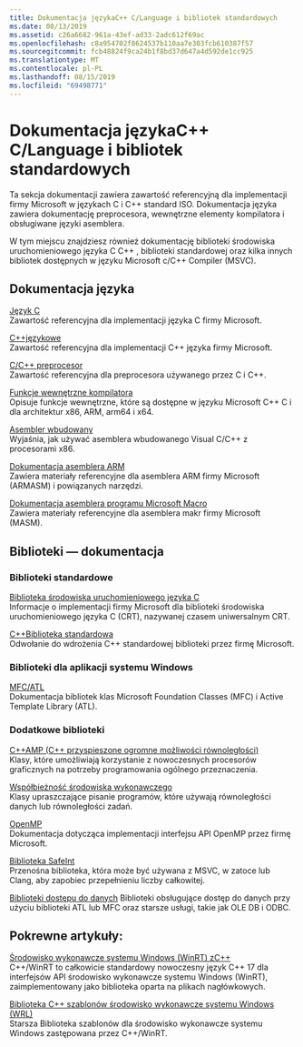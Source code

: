 ```yaml
---
title: Dokumentacja językaC++ C/Language i bibliotek standardowych
ms.date: 08/13/2019
ms.assetid: c26a6682-961a-43ef-ad33-2adc612f69ac
ms.openlocfilehash: c8a954702f8624537b110aa7e303fcb610387f57
ms.sourcegitcommit: fcb48824f9ca24b1f8bd37d647a4d592de1cc925
ms.translationtype: MT
ms.contentlocale: pl-PL
ms.lasthandoff: 08/15/2019
ms.locfileid: "69498771"
---
```

# <a name="cc-language-and-standard-libraries-reference"></a>Dokumentacja językaC++ C/Language i bibliotek standardowych

Ta sekcja dokumentacji zawiera zawartość referencyjną dla implementacji firmy Microsoft w językach C i C++ standard ISO. Dokumentacja języka zawiera dokumentację preprocesora, wewnętrzne elementy kompilatora i obsługiwane języki asemblera.

W tym miejscu znajdziesz również dokumentację biblioteki środowiska uruchomieniowego języka C C++ , biblioteki standardowej oraz kilka innych bibliotek dostępnych w języku Microsoft c/C++ Compiler (MSVC).

## <a name="language-reference"></a>Dokumentacja języka

[Język C](../c-language/c-language-reference.md)\
Zawartość referencyjna dla implementacji języka C firmy Microsoft.

[C++językowe](../cpp/cpp-language-reference.md)\
Zawartość referencyjna dla implementacji C++ języka firmy Microsoft.

[C/C++ preprocesor](../preprocessor/c-cpp-preprocessor-reference.md)\
Zawartość referencyjna dla preprocesora używanego przez C i C++.

[Funkcje wewnętrzne kompilatora](../intrinsics/compiler-intrinsics.md)\
Opisuje funkcje wewnętrzne, które są dostępne w języku Microsoft C++ C i dla architektur x86, ARM, arm64 i x64.

[Asembler wbudowany](../assembler/inline/inline-assembler.md)\
Wyjaśnia, jak używać asemblera wbudowanego Visual C/C++ z procesorami x86.

[Dokumentacja asemblera ARM](../assembler/arm/arm-assembler-reference.md)\
Zawiera materiały referencyjne dla asemblera ARM firmy Microsoft (ARMASM) i powiązanych narzędzi.

[Dokumentacja asemblera programu Microsoft Macro](../assembler/masm/microsoft-macro-assembler-reference.md)\
Zawiera materiały referencyjne dla asemblera makr firmy Microsoft (MASM).

## <a name="libraries-reference"></a>Biblioteki — dokumentacja

### <a name="standard-libraries"></a>Biblioteki standardowe

[Biblioteka środowiska uruchomieniowego języka C](../c-runtime-library/c-run-time-library-reference.md)\
Informacje o implementacji firmy Microsoft dla biblioteki środowiska uruchomieniowego języka C (CRT), nazywanej czasem uniwersalnym CRT.

[C++Biblioteka standardowa](../standard-library/cpp-standard-library-reference.md)\
Odwołanie do wdrożenia C++ standardowej biblioteki przez firmę Microsoft.

### <a name="libraries-for-windows-applications"></a>Biblioteki dla aplikacji systemu Windows

[MFC/ATL](../mfc/mfc-and-atl.md)\
Dokumentacja bibliotek klas Microsoft Foundation Classes (MFC) i Active Template Library (ATL).

### <a name="additional-libraries"></a>Dodatkowe biblioteki

[C++AMP (C++ przyspieszone ogromne możliwości równoległości)](../parallel/amp/cpp-amp-cpp-accelerated-massive-parallelism.md)\
Klasy, które umożliwiają korzystanie z nowoczesnych procesorów graficznych na potrzeby programowania ogólnego przeznaczenia.

[Współbieżność środowiska wykonawczego](../parallel/concrt/concurrency-runtime.md)\
Klasy upraszczające pisanie programów, które używają równoległości danych lub równoległości zadań.

[OpenMP](../parallel/openmp/openmp-in-visual-cpp.md)\
Dokumentacja dotycząca implementacji interfejsu API OpenMP przez firmę Microsoft.

[Biblioteka SafeInt](../safeint/safeint-library.md)\
Przenośna biblioteka, która może być używana z MSVC, w zatoce lub Clang, aby zapobiec przepełnieniu liczby całkowitej.

[Biblioteki dostępu do danych](../data/data-access-in-cpp.md) Biblioteki obsługujące dostęp do danych przy użyciu biblioteki ATL lub MFC oraz starsze usługi, takie jak OLE DB i ODBC.

## <a name="related-articles"></a>Pokrewne artykuły:

[Środowisko wykonawcze systemu Windows (WinRT) zC++](/windows/uwp/cpp-and-winrt-apis/index)\
C++/WinRT to całkowicie standardowy nowoczesny język C++ 17 dla interfejsów API środowisko wykonawcze systemu Windows (WinRT), zaimplementowany jako biblioteka oparta na plikach nagłówkowych.

[Biblioteka C++ szablonów środowisko wykonawcze systemu Windows (WRL)](../cppcx/wrl/windows-runtime-cpp-template-library-wrl.md)\
Starsza Biblioteka szablonów dla środowisko wykonawcze systemu Windows zastępowana przez C++/WinRT.
